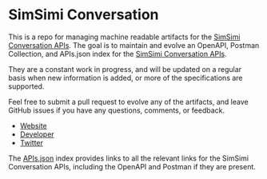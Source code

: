 # SimSimi ConversationThis is a repo for managing machine readable artifacts for the [SimSimi Conversation APIs](http://developer.simsimi.com/). The goal is to maintain and evolve an OpenAPI, Postman Collection, and APIs.json index for the [SimSimi Conversation APIs](http://developer.simsimi.com/).They are a constant work in progress, and will be updated on a regular basis when new information is added, or more of the specifications are supported.Feel free to submit a pull request to evolve any of the artifacts, and leave GitHub issues if you have any questions, comments, or feedback.- [Website](http://developer.simsimi.com/)- [Developer](http://developer.simsimi.com/)- [Twitter](https://twitter.com/SimSimiInc)The [APIs.json](https://github.com/api-evangelist/simsimi-conversation/blob/master/apis.json) index provides links to all the relevant links for the SimSimi Conversation APIs, including the OpenAPI and Postman if they are present.